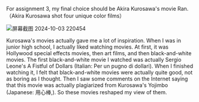 For assignment 3, my final choice should be Akira Kurosawa's movie Ran. （Akira Kurosawa shot four unique color films）

![屏幕截图 2024-10-03 220454](https://github.com/user-attachments/assets/34c690ce-5e55-4fd4-a60c-6ac66fe0fca4)

Kurosawa's movies actually gave me a lot of inspiration. When I was in junior high school, I actually liked watching movies. At first, it was Hollywood special effects movies, then art films, and then black-and-white movies. The first black-and-white movie I watched was actually Sergio Leone's A Fistful of Dollars (Italian: Per un pugno di dollari). When I finished watching it, I felt that black-and-white movies were actually quite good, not as boring as I thought. Then I saw some comments on the Internet saying that this movie was actually plagiarized from Kurosawa's Yojimbo (Japanese: 用心棒,). So these movies reshaped my view of them.

